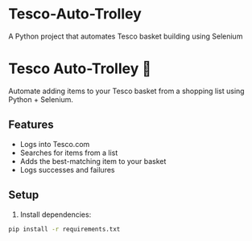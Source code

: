 # Tesco-Auto-Trolley
A Python project that automates Tesco basket building using Selenium
# Tesco Auto-Trolley 🛒

Automate adding items to your Tesco basket from a shopping list using Python + Selenium.

## Features

- Logs into Tesco.com
- Searches for items from a list
- Adds the best-matching item to your basket
- Logs successes and failures

## Setup

1. Install dependencies:
```bash
pip install -r requirements.txt
